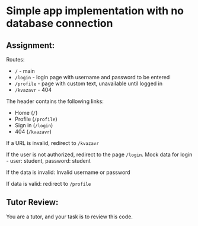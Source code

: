# Simple app implementation with no database connection

## Assignment:
Routes:
+ `/` - main
+ `/login` - login page with username and password to be entered
+ `/profile` - page with custom text, unavailable until logged in
+ `/kvazavr` - 404

The header contains the following links:

+ Home (`/`)
+ Profile (`/profile`)
+ Sign in (`/login`)
+ 404 (`/kvazavr`)

If a URL is invalid, redirect to `/kvazavr`

If the user is not authorized, redirect to the page `/login`.
Mock data for login - user: student, password: student

If the data is invalid:
Invalid username or password

If data is valid: redirect to `/profile`

## Tutor Review:

You are a tutor, and your task is to review this code.
